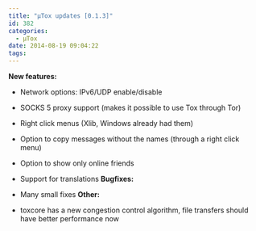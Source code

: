 ```yaml
---
title: "μTox updates [0.1.3]"
id: 382
categories:
  - μTox
date: 2014-08-19 09:04:22
tags:
---
```


**New features:**

*   Network options: IPv6/UDP enable/disable
*   SOCKS 5 proxy support (makes it possible to use Tox through Tor)
*   Right click menus (Xlib, Windows already had them)
*   Option to copy messages without the names (through a right click menu)
*   Option to show only online friends
*   Support for translations
**Bugfixes:**

*   Many small fixes
**Other:**

*   toxcore has a new congestion control algorithm, file transfers should have better performance now
